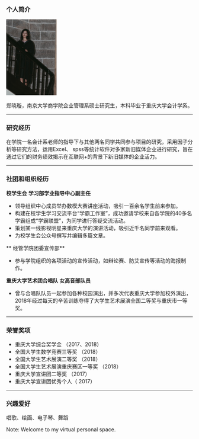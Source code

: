 

### 个人简介

<img src="image/郑晓璇.jpg" style="zoom:20%;" />

郑晓璇，南京大学商学院企业管理系硕士研究生，本科毕业于重庆大学会计学系。

---

### 研究经历

在学院一名会计系老师的指导下与其他两名同学共同参与项目的研究，采用因子分析等研究方法，运用Excel、 spss等统计软件对多家新旧媒体企业进行研究，旨在通过它们的财务绩效揭示在互联网+的背景下新旧媒体的企业活力。

---

### 社团和组织经历
**校学生会**
**学习部学业指导中心副主任**

* 领导组织中心成员举办数模大赛讲座活动，吸引一百余名学生前来参加。
* 构建在校学生学习交流平台“学霸工作室”，成功邀请学校来自各学院的40多名学霸组成“学霸联盟”，为同学进行答疑交流活动。
* 策划某一线影视明星来重庆大学的演讲活动，吸引近千名同学前来观看。
* 为校学生会公众号撰写并编辑多篇文章。

** 经管学院团委宣传部**

* 参与学院组织的各项活动的宣传活动，如辩论赛、防艾宣传等活动的海报制作。

**重庆大学艺术团合唱队**
**女高音部队员**

* 曾与合唱队队员一起参加各种校园演出，并多次代表重庆大学参加校外演出，2018年经过每天的辛苦训练夺得了大学生艺术展演全国二等奖与重庆市一等奖。

---
### 荣誉奖项
* 重庆大学综合奖学金 （2017、2018）
* 全国大学生数学竞赛三等奖 （2018）
* 全国大学生艺术展演二等奖 （2018）
* 全国大学生艺术展演重庆赛区一等奖 （2018）
* 重庆大学宣讲团二等奖 （2017）
* 重庆大学宣讲团优秀个人（ 2017）

---

### 兴趣爱好
唱歌、绘画、电子琴、舞蹈

Note: Welcome to my virtual personal space.

